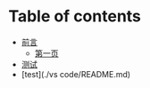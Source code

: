 # Table of contents

* [前言](README.md)
  * [第一页](./kindle/ankindle/ankidle魔改.md)
* [测试](ce-shi.md)
* [test](./vs code/README.md)
